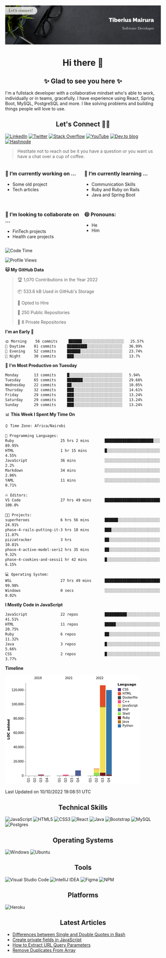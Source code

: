 ![cover-image](assets/images/banner.jpg)

<h1 align="center">
 Hi there 👋
</h1>

<h2 align="center"> ✨ Glad to see you here ✨ </h2>

I'm a fullstack developer with a collaborative mindset who's able to work, individually or in teams, gracefully. I have experience using React, Spring Boot, MySQL, PostgreSQL and more. I like solving problems and building things people will love to use.

<h2 align="center"> Let's Connect 🤝🏾 </h2>

[![LinkedIn](https://img.shields.io/badge/linkedin-%230077B5.svg?style=for-the-badge&logo=linkedin&logoColor=white)](https://www.linkedin.com/in/tiberius-mairura/) [![Twitter](https://img.shields.io/badge/Twitter-%231DA1F2.svg?style=for-the-badge&logo=Twitter&logoColor=white)](https://twitter.com/hermit_tiberius) [![Stack Overflow](https://img.shields.io/badge/-Stackoverflow-FE7A16?style=for-the-badge&logo=stack-overflow&logoColor=white)](https://stackoverflow.com/users/11869442/tiberius) [![YouTube](https://img.shields.io/badge/YouTube-%23FF0000.svg?style=for-the-badge&logo=YouTube&logoColor=white)](https://www.youtube.com/channel/UCEyv3oMzvLUv6tGs9KD_S_A) [![Dev.to blog](https://img.shields.io/badge/dev.to-0A0A0A?style=for-the-badge&logo=dev.to&logoColor=white)](https://dev.to/hermitex) [![Hashnode](https://img.shields.io/badge/Hashnode-2962FF?style=for-the-badge&logo=hashnode&logoColor=white)](https://hashnode.com/@hermitex)

> Hestitate not to reach out be it you have a question or you want us have a chat over a cup of coffee.

<div style="display: grid; gap: 0.5rem; grid-template-columns: repeat(2, 1fr);">

<div>

<h3>🔭  I’m currently working on ...</h3>

- Some old project
- Tech articles

</div>

<div>

<h3>🌱 I’m currently learning ...</h3>

- Communication Skills
- Ruby and Ruby on Rails
- Java and Spring Boot

</div>

<div>
<h3>👯 I’m looking to collaborate on ...</h3>

- FinTech projects
- Health care projects

</div>

<div>
<h3>😄 Pronouns:</h3>

- He
- Him
  
</div>

</div>

<!--START_SECTION:waka-->
![Code Time](http://img.shields.io/badge/Code%20Time-592%20hrs%2056%20mins-blue)

![Profile Views](http://img.shields.io/badge/Profile%20Views-37-blue)

**🐱 My GitHub Data** 

> 🏆 1,070 Contributions in the Year 2022
 > 
> 📦 533.6 kB Used in GitHub's Storage 
 > 
> 💼 Opted to Hire
 > 
> 📜 250 Public Repositories 
 > 
> 🔑 8 Private Repositories  
 > 
**I'm an Early 🐤** 

```text
🌞 Morning    56 commits     ██████░░░░░░░░░░░░░░░░░░░   25.57% 
🌆 Daytime    81 commits     █████████░░░░░░░░░░░░░░░░   36.99% 
🌃 Evening    52 commits     ██████░░░░░░░░░░░░░░░░░░░   23.74% 
🌙 Night      30 commits     ███░░░░░░░░░░░░░░░░░░░░░░   13.7%

```
📅 **I'm Most Productive on Tuesday** 

```text
Monday       13 commits     █░░░░░░░░░░░░░░░░░░░░░░░░   5.94% 
Tuesday      65 commits     ███████░░░░░░░░░░░░░░░░░░   29.68% 
Wednesday    22 commits     ██░░░░░░░░░░░░░░░░░░░░░░░   10.05% 
Thursday     32 commits     ███░░░░░░░░░░░░░░░░░░░░░░   14.61% 
Friday       29 commits     ███░░░░░░░░░░░░░░░░░░░░░░   13.24% 
Saturday     29 commits     ███░░░░░░░░░░░░░░░░░░░░░░   13.24% 
Sunday       29 commits     ███░░░░░░░░░░░░░░░░░░░░░░   13.24%

```


📊 **This Week I Spent My Time On** 

```text
⌚︎ Time Zone: Africa/Nairobi

💬 Programming Languages: 
Ruby                     25 hrs 2 mins       ██████████████████████░░░   89.95% 
HTML                     1 hr 15 mins        █░░░░░░░░░░░░░░░░░░░░░░░░   4.55% 
JavaScript               36 mins             ░░░░░░░░░░░░░░░░░░░░░░░░░   2.2% 
Markdown                 34 mins             ░░░░░░░░░░░░░░░░░░░░░░░░░   2.06% 
YAML                     11 mins             ░░░░░░░░░░░░░░░░░░░░░░░░░   0.71%

🔥 Editors: 
VS Code                  27 hrs 49 mins      █████████████████████████   100.0%

🐱‍💻 Projects: 
superheroes              6 hrs 56 mins       ██████░░░░░░░░░░░░░░░░░░░   24.91% 
phase-4-rails-putting-it-3 hrs 18 mins       ███░░░░░░░░░░░░░░░░░░░░░░   11.87% 
pizzatracker             3 hrs               ██░░░░░░░░░░░░░░░░░░░░░░░   10.81% 
phase-4-active-model-seri2 hrs 35 mins       ██░░░░░░░░░░░░░░░░░░░░░░░   9.32% 
phase-4-cookies-and-sessi1 hr 42 mins        █░░░░░░░░░░░░░░░░░░░░░░░░   6.15%

💻 Operating System: 
WSL                      27 hrs 49 mins      █████████████████████████   99.98% 
Windows                  0 secs              ░░░░░░░░░░░░░░░░░░░░░░░░░   0.02%

```

**I Mostly Code in JavaScript** 

```text
JavaScript               22 repos            ██████████░░░░░░░░░░░░░░░   41.51% 
HTML                     11 repos            █████░░░░░░░░░░░░░░░░░░░░   20.75% 
Ruby                     6 repos             ██░░░░░░░░░░░░░░░░░░░░░░░   11.32% 
Java                     3 repos             █░░░░░░░░░░░░░░░░░░░░░░░░   5.66% 
CSS                      2 repos             █░░░░░░░░░░░░░░░░░░░░░░░░   3.77%

```


**Timeline**

![Chart not found](https://raw.githubusercontent.com/hermitex/hermitex/main/charts/bar_graph.png) 


 Last Updated on 10/10/2022 19:08:51 UTC
<!--END_SECTION:waka-->

<h2 align="center"> Technical Skills </h2>

![JavaScript](https://img.shields.io/badge/javascript-%23323330.svg?style=for-the-badge&logo=javascript&logoColor=%23F7DF1E) ![HTML5](https://img.shields.io/badge/html5-%23E34F26.svg?style=for-the-badge&logo=html5&logoColor=white) ![CSS3](https://img.shields.io/badge/css3-%231572B6.svg?style=for-the-badge&logo=css3&logoColor=white) ![React](https://img.shields.io/badge/react-%2320232a.svg?style=for-the-badge&logo=react&logoColor=%2361DAFB) ![Java](https://img.shields.io/badge/java-%23ED8B00.svg?style=for-the-badge&logo=java&logoColor=white) ![Bootstrap](https://img.shields.io/badge/bootstrap-%23563D7C.svg?style=for-the-badge&logo=bootstrap&logoColor=white) ![MySQL](https://img.shields.io/badge/mysql-%2300f.svg?style=for-the-badge&logo=mysql&logoColor=white) ![Postgres](https://img.shields.io/badge/postgres-%23316192.svg?style=for-the-badge&logo=postgresql&logoColor=white)

<h2 align="center"> Operating Systems </h2>

![Windows](https://img.shields.io/badge/Windows-0078D6?style=for-the-badge&logo=windows&logoColor=white) ![Ubuntu](https://img.shields.io/badge/Ubuntu-E95420?style=for-the-badge&logo=ubuntu&logoColor=white)

<h2 align="center"> Tools </h2>

![Visual Studio Code](https://img.shields.io/badge/Visual%20Studio%20Code-0078d7.svg?style=for-the-badge&logo=visual-studio-code&logoColor=white) ![IntelliJ IDEA](https://img.shields.io/badge/IntelliJIDEA-000000.svg?style=for-the-badge&logo=intellij-idea&logoColor=white) ![Figma](https://img.shields.io/badge/figma-%23F24E1E.svg?style=for-the-badge&logo=figma&logoColor=white) ![NPM](https://img.shields.io/badge/NPM-%23000000.svg?style=for-the-badge&logo=npm&logoColor=white)

<h2 align="center"> Platforms </h2>

![Heroku](https://img.shields.io/badge/heroku-%23430098.svg?style=for-the-badge&logo=heroku&logoColor=white)

 <h2 align="center">Latest Articles </h2>

- [Differences between Single and Double Quotes in Bash](https://dev.to/hermitex/differences-between-single-and-double-quotes-in-bash-3eog)
- [Create private fields in JavaScript](https://dev.to/hermitex/create-private-fields-in-javascript-3ean)
- [How to Extract URL Query Parameters](https://dev.to/hermitex/how-to-extract-url-search-parameters-4k58)
- [Remove Duplicates From Array](https://dev.to/hermitex/remove-duplicates-from-array-1d6h)
